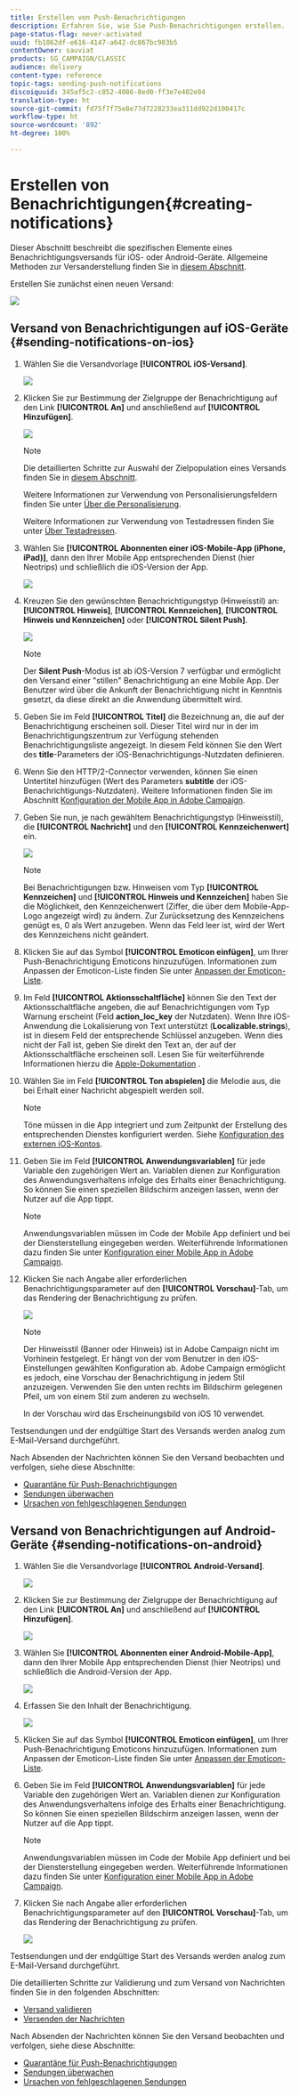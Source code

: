 ```yaml
---
title: Erstellen von Push-Benachrichtigungen
description: Erfahren Sie, wie Sie Push-Benachrichtigungen erstellen.
page-status-flag: never-activated
uuid: fb1862df-e616-4147-a642-dc867bc983b5
contentOwner: sauviat
products: SG_CAMPAIGN/CLASSIC
audience: delivery
content-type: reference
topic-tags: sending-push-notifications
discoiquuid: 345af5c2-c852-4086-8ed0-ff3e7e402e04
translation-type: ht
source-git-commit: fd75f7f75e8e77d7228233ea311dd922d100417c
workflow-type: ht
source-wordcount: '892'
ht-degree: 100%

---
```



# Erstellen von Benachrichtigungen{#creating-notifications}

Dieser Abschnitt beschreibt die spezifischen Elemente eines Benachrichtigungsversands für iOS- oder Android-Geräte. Allgemeine Methoden zur Versanderstellung finden Sie in [diesem Abschnitt](../../delivery/using/steps-about-delivery-creation-steps.md).

Erstellen Sie zunächst einen neuen Versand:

![](assets/nmac_delivery_1.png)

## Versand von Benachrichtigungen auf iOS-Geräte {#sending-notifications-on-ios}

1. Wählen Sie die Versandvorlage **[!UICONTROL iOS-Versand]**.

   ![](assets/nmac_delivery_ios_1.png)

1. Klicken Sie zur Bestimmung der Zielgruppe der Benachrichtigung auf den Link **[!UICONTROL An]** und anschließend auf **[!UICONTROL Hinzufügen]**.

   ![](assets/nmac_delivery_ios_2.png)

   >[!NOTE]
   >
   >Die detaillierten Schritte zur Auswahl der Zielpopulation eines Versands finden Sie in [diesem Abschnitt](../../delivery/using/steps-defining-the-target-population.md).
   >
   >Weitere Informationen zur Verwendung von Personalisierungsfeldern finden Sie unter [Über die Personalisierung](../../delivery/using/about-personalization.md).
   >
   >Weitere Informationen zur Verwendung von Testadressen finden Sie unter [Über Testadressen](../../delivery/using/about-seed-addresses.md).

1. Wählen Sie **[!UICONTROL Abonnenten einer iOS-Mobile-App (iPhone, iPad)]**, dann den Ihrer Mobile App entsprechenden Dienst (hier Neotrips) und schließlich die iOS-Version der App.

   ![](assets/nmac_delivery_ios_3.png)

1. Kreuzen Sie den gewünschten Benachrichtigungstyp (Hinweisstil) an: **[!UICONTROL Hinweis]**, **[!UICONTROL Kennzeichen]**, **[!UICONTROL Hinweis und Kennzeichen]** oder **[!UICONTROL Silent Push]**.

   ![](assets/nmac_delivery_ios_4.png)

   >[!NOTE]
   >
   >Der **Silent Push**-Modus ist ab iOS-Version 7 verfügbar und ermöglicht den Versand einer &quot;stillen&quot; Benachrichtigung an eine Mobile App. Der Benutzer wird über die Ankunft der Benachrichtigung nicht in Kenntnis gesetzt, da diese direkt an die Anwendung übermittelt wird.

1. Geben Sie im Feld **[!UICONTROL Titel]** die Bezeichnung an, die auf der Benachrichtigung erscheinen soll. Dieser Titel wird nur in der im Benachrichtigungszentrum zur Verfügung stehenden Benachrichtigungsliste angezeigt. In diesem Feld können Sie den Wert des **title**-Parameters der iOS-Benachrichtigungs-Nutzdaten definieren.

1. Wenn Sie den HTTP/2-Connector verwenden, können Sie einen Untertitel hinzufügen (Wert des Parameters **subtitle** der iOS-Benachrichtigungs-Nutzdaten). Weitere Informationen finden Sie im Abschnitt [Konfiguration der Mobile App in Adobe Campaign](../../delivery/using/configuring-the-mobile-application.md).

1. Geben Sie nun, je nach gewähltem Benachrichtigungstyp (Hinweisstil), die **[!UICONTROL Nachricht]** und den **[!UICONTROL Kennzeichenwert]** ein.

   ![](assets/nmac_delivery_ios_5.png)

   >[!NOTE]
   >
   >Bei Benachrichtigungen bzw. Hinweisen vom Typ **[!UICONTROL Kennzeichen]** und **[!UICONTROL Hinweis und Kennzeichen]** haben Sie die Möglichkeit, den Kennzeichenwert (Ziffer, die über dem Mobile-App-Logo angezeigt wird) zu ändern. Zur Zurücksetzung des Kennzeichens genügt es, 0 als Wert anzugeben. Wenn das Feld leer ist, wird der Wert des Kennzeichens nicht geändert.

1. Klicken Sie auf das Symbol **[!UICONTROL Emoticon einfügen]**, um Ihrer Push-Benachrichtigung Emoticons hinzuzufügen. Informationen zum Anpassen der Emoticon-Liste finden Sie unter [Anpassen der Emoticon-Liste](../../delivery/using/customizing-emoticon-list.md).

1. Im Feld **[!UICONTROL Aktionsschaltfläche]** können Sie den Text der Aktionsschaltfläche angeben, die auf Benachrichtigungen vom Typ Warnung erscheint (Feld **action_loc_key** der Nutzdaten). Wenn Ihre iOS-Anwendung die Lokalisierung von Text unterstützt (**Localizable.strings**), ist in diesem Feld der entsprechende Schlüssel anzugeben. Wenn dies nicht der Fall ist, geben Sie direkt den Text an, der auf der Aktionsschaltfläche erscheinen soll. Lesen Sie für weiterführende Informationen hierzu die [Apple-Dokumentation](https://developer.apple.com/library/archive/documentation/NetworkingInternet/Conceptual/RemoteNotificationsPG/CreatingtheNotificationPayload.html#//apple_ref/doc/uid/TP40008194-CH10-SW1) .
1. Wählen Sie im Feld **[!UICONTROL Ton abspielen]** die Melodie aus, die bei Erhalt einer Nachricht abgespielt werden soll.

   >[!NOTE]
   >
   >Töne müssen in die App integriert und zum Zeitpunkt der Erstellung des entsprechenden Dienstes konfiguriert werden. Siehe [Konfiguration des externen iOS-Kontos](../../delivery/using/configuring-the-mobile-application.md#configuring-external-account-ios).

1. Geben Sie im Feld **[!UICONTROL Anwendungsvariablen]** für jede Variable den zugehörigen Wert an. Variablen dienen zur Konfiguration des Anwendungsverhaltens infolge des Erhalts einer Benachrichtigung. So können Sie einen speziellen Bildschirm anzeigen lassen, wenn der Nutzer auf die App tippt.

   >[!NOTE]
   >
   >Anwendungsvariablen müssen im Code der Mobile App definiert und bei der Diensterstellung eingegeben werden. Weiterführende Informationen dazu finden Sie unter [Konfiguration einer Mobile App in Adobe Campaign](../../delivery/using/configuring-the-mobile-application.md).

1. Klicken Sie nach Angabe aller erforderlichen Benachrichtigungsparameter auf den **[!UICONTROL Vorschau]**-Tab, um das Rendering der Benachrichtigung zu prüfen.

   ![](assets/nmac_intro_2.png)

   >[!NOTE]
   >
   >Der Hinweisstil (Banner oder Hinweis) ist in Adobe Campaign nicht im Vorhinein festgelegt. Er hängt von der vom Benutzer in den iOS-Einstellungen gewählten Konfiguration ab. Adobe Campaign ermöglicht es jedoch, eine Vorschau der Benachrichtigung in jedem Stil anzuzeigen. Verwenden Sie den unten rechts im Bildschirm gelegenen Pfeil, um von einem Stil zum anderen zu wechseln.
   >
   >In der Vorschau wird das Erscheinungsbild von iOS 10 verwendet.

Testsendungen und der endgültige Start des Versands werden analog zum E-Mail-Versand durchgeführt.

Nach Absenden der Nachrichten können Sie den Versand beobachten und verfolgen, siehe diese Abschnitte:

* [Quarantäne für Push-Benachrichtigungen](../../delivery/using/understanding-quarantine-management.md#push-notification-quarantines)
* [Sendungen überwachen](../../delivery/using/monitoring-a-delivery.md)
* [Ursachen von fehlgeschlagenen Sendungen](../../delivery/using/understanding-delivery-failures.md)

## Versand von Benachrichtigungen auf Android-Geräte {#sending-notifications-on-android}

1. Wählen Sie die Versandvorlage **[!UICONTROL Android-Versand]**.

   ![](assets/nmac_delivery_android_1.png)

1. Klicken Sie zur Bestimmung der Zielgruppe der Benachrichtigung auf den Link **[!UICONTROL An]** und anschließend auf **[!UICONTROL Hinzufügen]**.

   ![](assets/nmac_delivery_android_2.png)

1. Wählen Sie **[!UICONTROL Abonnenten einer Android-Mobile-App]**, dann den Ihrer Mobile App entsprechenden Dienst (hier Neotrips) und schließlich die Android-Version der App.

   ![](assets/nmac_delivery_android_3.png)

1. Erfassen Sie den Inhalt der Benachrichtigung.

   ![](assets/nmac_delivery_android_4.png)

1. Klicken Sie auf das Symbol **[!UICONTROL Emoticon einfügen]**, um Ihrer Push-Benachrichtigung Emoticons hinzuzufügen. Informationen zum Anpassen der Emoticon-Liste finden Sie unter [Anpassen der Emoticon-Liste](../../delivery/using/defining-interactive-content.md).

1. Geben Sie im Feld **[!UICONTROL Anwendungsvariablen]** für jede Variable den zugehörigen Wert an. Variablen dienen zur Konfiguration des Anwendungsverhaltens infolge des Erhalts einer Benachrichtigung. So können Sie einen speziellen Bildschirm anzeigen lassen, wenn der Nutzer auf die App tippt.

   >[!NOTE]
   >
   >Anwendungsvariablen müssen im Code der Mobile App definiert und bei der Diensterstellung eingegeben werden. Weiterführende Informationen dazu finden Sie unter [Konfiguration einer Mobile App in Adobe Campaign](../../delivery/using/configuring-the-mobile-application.md).

1. Klicken Sie nach Angabe aller erforderlichen Benachrichtigungsparameter auf den **[!UICONTROL Vorschau]**-Tab, um das Rendering der Benachrichtigung zu prüfen.

   ![](assets/nmac_intro_1.png)

Testsendungen und der endgültige Start des Versands werden analog zum E-Mail-Versand durchgeführt.

Die detaillierten Schritte zur Validierung und zum Versand von Nachrichten finden Sie in den folgenden Abschnitten:

* [Versand validieren](../../delivery/using/steps-validating-the-delivery.md)
* [Versenden der Nachrichten](../../delivery/using/steps-sending-the-delivery.md)

Nach Absenden der Nachrichten können Sie den Versand beobachten und verfolgen, siehe diese Abschnitte:

* [Quarantäne für Push-Benachrichtigungen](../../delivery/using/understanding-quarantine-management.md#push-notification-quarantines)
* [Sendungen überwachen](../../delivery/using/monitoring-a-delivery.md)
* [Ursachen von fehlgeschlagenen Sendungen](../../delivery/using/understanding-delivery-failures.md)
